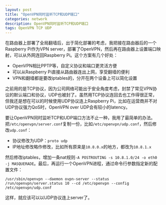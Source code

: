 ```yaml
---
layout: post
title: "OpenVPN同时监听TCP和UDP端口"
categories: network
description: OpenVPN同时监听TCP和UDP端口
tags: OpenVPN TCP UDP
---
```


在路由器上部署了全局翻墙后，出于简化部署的考虑，我把接在路由器后的一个Raspberry Pi作为VPN server，部署了OpenVPN，然后再在路由器上设置端口映射，可以从外网连回Raspberry Pi。这个方案有几个好处：

- OpenVPN相比PPTP等，自定义协议和端口更灵活方便
- 可以从Raspberry Pi直接从路由器连出上网，享受翻墙的便利
- VPN和翻墙都是要改iptables的，分开在两个设备上可以简化设置

之前用的是TCP协议，因为公司网络可能出于安全角度考虑，封禁了常见VPN协议的默认端口和协议，UDP也被封了。虽然用TCP协议连回去也工作得很正常，但我还是想在可以的时候使用UDP协议连上Raspberry Pi，比如在运营商并不对UDP协议强力QoS时，OpenVPN over UDP会有较小的latency。

要让OpenVPN同时监听TCP和UDP端口方法不止一种，我用了最简单的办法。把`/etc/openvpn/server.conf`复制一份，比如`/etc/openvpn/udp.conf`，然后修改`udp.conf`：

- 协议修改为UDP：`proto udp`
- IP地址修改略作修改，比如所有原来是`10.8.0.x`的地方，都改为`10.8.1.x`

然后修改iptables，增加一条nat规则`-A POSTROUTING -s 10.8.1.0/24 -o eth0 -j MASQUERADE`。最后，再运行一个OpenVPN进程，通过命令行参数指定新的配置文件：

```shell
/usr/sbin/openvpn --daemon ovpn-server --status /run/openvpn/server.status 10 --cd /etc/openvpn --config /etc/openvpn/udp.conf
```

这样，就应该可以以UDP协议连上server了。